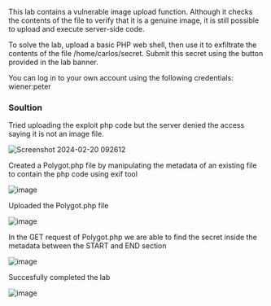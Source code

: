 This lab contains a vulnerable image upload function. Although it checks the contents of the file to verify that it is a genuine image, it is still possible to upload and execute server-side code.

To solve the lab, upload a basic PHP web shell, then use it to exfiltrate the contents of the file /home/carlos/secret. Submit this secret using the button provided in the lab banner.

You can log in to your own account using the following credentials: wiener:peter

### Soultion

Tried uploading the exploit php code but the server denied the access saying it is not an image file.

![Screenshot 2024-02-20 092612](https://github.com/RahulMMenon011/PortSwigger_Labs/assets/140642506/20936436-f421-4e6a-bf7e-a910882c351c)

Created a Polygot.php file by manipulating the metadata of an existing file to contain the php code using exif tool

![image](https://github.com/RahulMMenon011/PortSwigger_Labs/assets/140642506/6887bcb6-b99c-424d-8d29-14c0bc51e10b)

Uploaded the Polygot.php file

![image](https://github.com/RahulMMenon011/PortSwigger_Labs/assets/140642506/8869fd75-d256-46ef-aa33-85e4a9ec0d54)

In the GET request of Polygot.php we are able to find the secret inside the metadata between the START and END section

![image](https://github.com/RahulMMenon011/PortSwigger_Labs/assets/140642506/d3a4af0a-87c3-4246-952c-95ba63852d1f)

Succesfully completed the lab

![image](https://github.com/RahulMMenon011/PortSwigger_Labs/assets/140642506/99cb21d0-e26f-40ab-b9e8-4f6d82d2b784)




